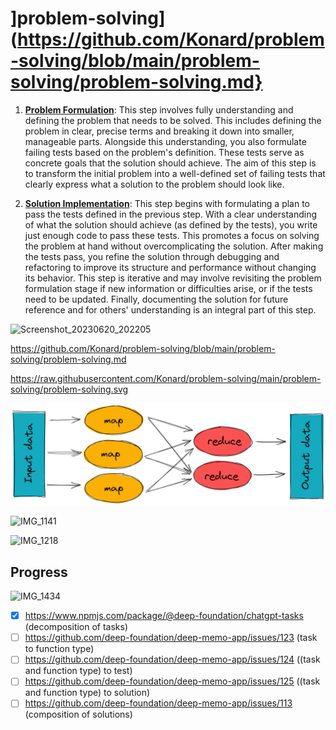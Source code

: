 # ]problem-solving](https://github.com/Konard/problem-solving/blob/main/problem-solving/problem-solving.md}

1. [**Problem Formulation**](https://github.com/Konard/problem-solving/blob/main/problem-solving/problem-formulation/problem-formulation.md): This step involves fully understanding and defining the problem that needs to be solved. This includes defining the problem in clear, precise terms and breaking it down into smaller, manageable parts. Alongside this understanding, you also formulate failing tests based on the problem's definition. These tests serve as concrete goals that the solution should achieve. The aim of this step is to transform the initial problem into a well-defined set of failing tests that clearly express what a solution to the problem should look like.

2. [**Solution Implementation**](https://github.com/Konard/problem-solving/blob/main/problem-solving/solution-implementation/solution-implementation.md): This step begins with formulating a plan to pass the tests defined in the previous step. With a clear understanding of what the solution should achieve (as defined by the tests), you write just enough code to pass these tests. This promotes a focus on solving the problem at hand without overcomplicating the solution. After making the tests pass, you refine the solution through debugging and refactoring to improve its structure and performance without changing its behavior. This step is iterative and may involve revisiting the problem formulation stage if new information or difficulties arise, or if the tests need to be updated. Finally, documenting the solution for future reference and for others' understanding is an integral part of this step.

![Screenshot_20230620_202205](https://github.com/Konard/problem-solving/assets/1431904/662d8534-939b-4dd1-927b-4e7b1a6a6787)

https://github.com/Konard/problem-solving/blob/main/problem-solving/problem-solving.md

https://raw.githubusercontent.com/Konard/problem-solving/main/problem-solving/problem-solving.svg

![Map Reduce](https://raw.githubusercontent.com/Konard/problem-solving/main/mapReduce.png)


![IMG_1141](https://github.com/Konard/problem-solving/assets/1431904/c4040e82-524e-4f25-8ca0-f73cc4761b6e)

![IMG_1218](https://github.com/Konard/problem-solving/assets/1431904/40f4d34d-1866-4103-983d-4239abcd0c2d)

## Progress

![IMG_1434](https://github.com/Konard/problem-solving/assets/1431904/64600409-c84a-4a83-a1d7-897066bacff4)

- [x] https://www.npmjs.com/package/@deep-foundation/chatgpt-tasks (decomposition of tasks)
- [ ] https://github.com/deep-foundation/deep-memo-app/issues/123 (task to function type) 
- [ ] https://github.com/deep-foundation/deep-memo-app/issues/124 ((task and function type) to test)
- [ ] https://github.com/deep-foundation/deep-memo-app/issues/125 ((task and function type) to solution)
- [ ] https://github.com/deep-foundation/deep-memo-app/issues/113 (composition of solutions)
